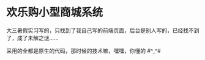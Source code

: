 欢乐购小型商城系统
==================

大三暑假实习写的，只找到了我自己写的前端页面，后台是别人写的，已经找不到了，成了未解之谜......

采用的全都是原生的代码，那时候的技术嘛，嘿嘿，你懂的 #^_^#